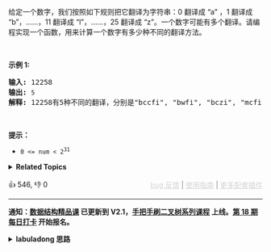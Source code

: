 <p>给定一个数字，我们按照如下规则把它翻译为字符串：0 翻译成 “a” ，1 翻译成 “b”，……，11 翻译成 “l”，……，25 翻译成 “z”。一个数字可能有多个翻译。请编程实现一个函数，用来计算一个数字有多少种不同的翻译方法。</p>

<p>&nbsp;</p>

<p><strong>示例 1:</strong></p>

<pre><strong>输入:</strong> 12258
<strong>输出:</strong> <span><code>5
</code></span><strong>解释:</strong> 12258有5种不同的翻译，分别是"bccfi", "bwfi", "bczi", "mcfi"和"mzi"</pre>

<p>&nbsp;</p>

<p><strong>提示：</strong></p>

<ul> 
 <li><code>0 &lt;= num &lt; 2<sup>31</sup></code></li> 
</ul>

<details><summary><strong>Related Topics</strong></summary>字符串 | 动态规划</details><br>

<div>👍 546, 👎 0<span style='float: right;'><span style='color: gray;'><a href='https://github.com/labuladong/fucking-algorithm/discussions/939' target='_blank' style='color: lightgray;text-decoration: underline;'>bug 反馈</a> | <a href='https://labuladong.gitee.io/article/fname.html?fname=jb插件简介' target='_blank' style='color: lightgray;text-decoration: underline;'>使用指南</a> | <a href='https://labuladong.github.io/algo/images/others/%E5%85%A8%E5%AE%B6%E6%A1%B6.jpg' target='_blank' style='color: lightgray;text-decoration: underline;'>更多配套插件</a></span></span></div>

<div id="labuladong"><hr>

**通知：[数据结构精品课](https://aep.h5.xeknow.com/s/1XJHEO) 已更新到 V2.1，[手把手刷二叉树系列课程](https://aep.xet.tech/s/3YGcq3) 上线。[第 18 期每日打卡](https://aep.xet.tech/s/2PLO1n) 开始报名。**

<details><summary><strong>labuladong 思路</strong></summary>

## 基本思路

这道题考察 [动态规划核心套路](https://labuladong.github.io/article/fname.html?fname=动态规划详解进阶)，和 [91. 解码方法](/problems/decode-ways) 几乎一模一样。唯一的区别是，91 题让 `a->1, b->2...`，这道题让 `a->0, b->1...`。

所以只要把第 91 题的代码稍微改一下就可以解决这道题了，我直接贴代码了，详细的解题思路可以去 91 题的「思路」按钮查看。

**标签：[动态规划](https://mp.weixin.qq.com/mp/appmsgalbum?__biz=MzAxODQxMDM0Mw==&action=getalbum&album_id=1318881141113536512)**

## 解法代码

<div class="tab-panel"><div class="tab-nav">
<button data-tab-item="cpp" class="tab-nav-button btn " data-tab-group="default" onclick="switchTab(this)">cpp🤖</button>

<button data-tab-item="python" class="tab-nav-button btn " data-tab-group="default" onclick="switchTab(this)">python🤖</button>

<button data-tab-item="java" class="tab-nav-button btn active" data-tab-group="default" onclick="switchTab(this)">java🟢</button>

<button data-tab-item="go" class="tab-nav-button btn " data-tab-group="default" onclick="switchTab(this)">go🤖</button>

<button data-tab-item="javascript" class="tab-nav-button btn " data-tab-group="default" onclick="switchTab(this)">javascript🤖</button>
</div><div class="tab-content">
<div data-tab-item="cpp" class="tab-item " data-tab-group="default"><div class="highlight">

```cpp
// 注意：cpp 代码由 chatGPT🤖 根据我的 java 代码翻译，旨在帮助不同背景的读者理解算法逻辑。
// 本代码已经通过力扣的全部测试用例，可直接粘贴提交。

class Solution {
public:
    int translateNum(int num) {
        string s = to_string(num);
        int n = s.length();
        if (n < 1) {
            return 0;
        }
        // 定义：dp[i] 表示 s[0..i-1] 的解码方式数量
        vector<int> dp(n + 1);
        // base case: s 为空或者 s 只有一个字符的情况
        dp[0] = 1;
        dp[1] = 1;

        // 注意 dp 数组和 s 之间的索引偏移一位
        for (int i = 2; i <= n; i++) {
            char c = s[i - 1], d = s[i - 2];
            if ('0' <= c && c <= '9') {
                // 1. s[i] 本身可以作为一个字母
                dp[i] += dp[i - 1];
            }
            if (d == '1' || d == '2' && c <= '5') {
                // 2. s[i] 和 s[i - 1] 结合起来表示一个字母
                dp[i] += dp[i - 2];
            }
        }
        return dp[n];
    }
};
```

</div></div>

<div data-tab-item="python" class="tab-item " data-tab-group="default"><div class="highlight">

```python
# 注意：python 代码由 chatGPT🤖 根据我的 java 代码翻译，旨在帮助不同背景的读者理解算法逻辑。
# 本代码已经通过力扣的全部测试用例，可直接粘贴提交。

class Solution:
    def translateNum(self, num: int) -> int:
        s = str(num)
        n = len(s)
        if n < 1:
            return 0
        # 定义：dp[i] 表示 s[0..i-1] 的解码方式数量
        dp = [0] * (n + 1)
        # base case: s 为空或者 s 只有一个字符的情况
        dp[0] = 1
        dp[1] = 1

        # 注意 dp 数组和 s 之间的索引偏移一位
        for i in range(2, n + 1):
            c = s[i - 1]
            d = s[i - 2]
            if '0' <= c <= '9':
                # 1. s[i] 本身可以作为一个字母
                dp[i] += dp[i - 1]
            if d == '1' or (d == '2' and c <= '5'):
                # 2. s[i] 和 s[i - 1] 结合起来表示一个字母
                dp[i] += dp[i - 2]
        return dp[n]
```

</div></div>

<div data-tab-item="java" class="tab-item active" data-tab-group="default"><div class="highlight">

```java
class Solution {
    public int translateNum(int num) {
        String s = num + "";
        int n = s.length();
        if (n < 1) {
            return 0;
        }
        // 定义：dp[i] 表示 s[0..i-1] 的解码方式数量
        int[] dp = new int[n + 1];
        // base case: s 为空或者 s 只有一个字符的情况
        dp[0] = 1;
        dp[1] = 1;

        // 注意 dp 数组和 s 之间的索引偏移一位
        for (int i = 2; i <= n; i++) {
            char c = s.charAt(i - 1), d = s.charAt(i - 2);
            if ('0' <= c && c <= '9') {
                // 1. s[i] 本身可以作为一个字母
                dp[i] += dp[i - 1];
            }
            if (d == '1' || d == '2' && c <= '5') {
                // 2. s[i] 和 s[i - 1] 结合起来表示一个字母
                dp[i] += dp[i - 2];
            }
        }
        return dp[n];
    }
}
```

</div></div>

<div data-tab-item="go" class="tab-item " data-tab-group="default"><div class="highlight">

```go
// 注意：go 代码由 chatGPT🤖 根据我的 java 代码翻译，旨在帮助不同背景的读者理解算法逻辑。
// 本代码已经通过力扣的全部测试用例，可直接粘贴提交。

func translateNum(num int) int {
    s := strconv.Itoa(num)
    n := len(s)
    if n < 1 {
        return 0
    }
    // 定义：dp[i] 表示 s[0..i-1] 的解码方式数量
    dp := make([]int, n+1)
    // base case: s 为空或者 s 只有一个字符的情况
    dp[0] = 1
    dp[1] = 1

    // 注意 dp 数组和 s 之间的索引偏移一位
    for i := 2; i <= n; i++ {
        c, d := s[i-1], s[i-2]
        if '0' <= c && c <= '9' {
            // 1. s[i] 本身可以作为一个字母
            dp[i] += dp[i-1]
        }
        if (d == '1' || (d == '2' && c <= '5')) {
            // 2. s[i] 和 s[i - 1] 结合起来表示一个字母
            dp[i] += dp[i-2]
        }
    }
    return dp[n]
}
```

</div></div>

<div data-tab-item="javascript" class="tab-item " data-tab-group="default"><div class="highlight">

```javascript
// 注意：javascript 代码由 chatGPT🤖 根据我的 java 代码翻译，旨在帮助不同背景的读者理解算法逻辑。
// 本代码已经通过力扣的全部测试用例，可直接粘贴提交。

var translateNum = function(num) {
    var s = num.toString();
    var n = s.length;
    if (n < 1) {
        return 0;
    }
    // 定义：dp[i] 表示 s[0..i-1] 的解码方式数量
    var dp = new Array(n + 1).fill(0);
    // base case: s 为空或者 s 只有一个字符的情况
    dp[0] = 1;
    dp[1] = 1;

    // 注意 dp 数组和 s 之间的索引偏移一位
    for (var i = 2; i <= n; i++) {
        var c = s.charAt(i - 1), d = s.charAt(i - 2);
        if ('0' <= c && c <= '9') {
            // 1. s[i] 本身可以作为一个字母
            dp[i] += dp[i - 1];
        }
        if (d == '1' || d == '2' && c <= '5') {
            // 2. s[i] 和 s[i - 1] 结合起来表示一个字母
            dp[i] += dp[i - 2];
        }
    }
    return dp[n];
};
```

</div></div>
</div></div>

</details>
</div>



